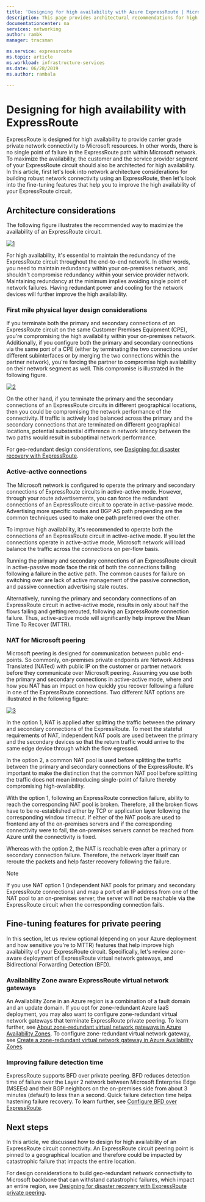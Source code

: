 ```yaml
---
title: 'Designing for high availability with Azure ExpressRoute | Microsoft Docs'
description: This page provides architectural recommendations for high availability while using Azure ExpressRoute.
documentationcenter: na
services: networking
author: rambk
manager: tracsman

ms.service: expressroute
ms.topic: article
ms.workload: infrastructure-services
ms.date: 06/28/2019
ms.author: rambala

---
```


# Designing for high availability with ExpressRoute

ExpressRoute is designed for high availability to provide carrier grade private network connectivity to Microsoft resources. In other words, there is no single point of failure in the ExpressRoute path within Microsoft network. To maximize the availability, the customer and the service provider segment of your ExpressRoute circuit should also be architected for high availability. In this article, first let's look into network architecture considerations for building robust network connectivity using an ExpressRoute, then let's look into the fine-tuning features that help you to improve the high availability of your ExpressRoute circuit.


## Architecture considerations

The following figure illustrates the recommended way to maximize the availability of an ExpressRoute circuit.

 [![1]][1]

For high availability, it's essential to maintain the redundancy of the ExpressRoute circuit throughout the end-to-end network. In other words, you need to maintain redundancy within your on-premises network, and shouldn't compromise redundancy within your service provider network. Maintaining redundancy at the minimum implies avoiding single point of network failures. Having redundant power and cooling for the network devices will further improve the high availability.

### First mile physical layer design considerations

 If you terminate both the primary and secondary connections of an ExpressRoute circuit on the same Customer Premises Equipment (CPE), you're compromising the high availability within your on-premises network. Additionally, if you configure both the primary and secondary connections via the same port of a CPE (either by terminating the two connections under different subinterfaces or by merging the two connections within the partner network), you're forcing the partner to compromise high availability on their network segment as well. This compromise is illustrated in the following figure.

[![2]][2]

On the other hand, if you terminate the primary and the secondary connections of an ExpressRoute circuits in different geographical locations, then you could be compromising the network performance of the connectivity. If traffic is actively load balanced across the primary and the secondary connections that are terminated on different geographical locations, potential substantial difference in network latency between the two paths would result in suboptimal network performance. 

For geo-redundant design considerations, see [Designing for disaster recovery with ExpressRoute][DR].

### Active-active connections

The Microsoft network is configured to operate the primary and secondary connections of ExpressRoute circuits in active-active mode. However, through your route advertisements, you  can force the redundant connections of an ExpressRoute circuit to operate in active-passive mode. Advertising more specific routes and BGP AS path prepending  are the common techniques used to make one path preferred over the other.

To improve high availability, it's recommended to operate both the connections of an ExpressRoute circuit in active-active mode. If you let the connections operate in active-active mode, Microsoft network will load balance the traffic across the connections on per-flow basis.

Running the primary and secondary connections of an ExpressRoute circuit in active-passive mode face the risk of both the connections failing following a failure in the active path. The common causes for failure on switching over are lack of active management of the passive connection, and passive connection advertising stale routes.

Alternatively, running the primary and secondary connections of an ExpressRoute circuit in active-active mode, results in only about half the flows failing and getting rerouted, following an ExpressRoute connection failure. Thus, active-active mode will significantly help improve the Mean Time To Recover (MTTR).

### NAT for Microsoft peering 

Microsoft peering is designed for communication between public end-points. So commonly, on-premises private endpoints are Network Address Translated (NATed) with public IP on the customer or partner network before they communicate over Microsoft peering. Assuming you use both the primary and secondary connections in active-active mode, where and how you NAT has an impact on how quickly you recover following a failure in one of the ExpressRoute connections. Two different NAT options are illustrated in the following figure:

[![3]][3]

In the option 1, NAT is applied after splitting the traffic between the primary and secondary connections of the ExpressRoute. To meet the stateful requirements of NAT, independent NAT pools are used between the primary and the secondary devices so that the return traffic would arrive to the same edge device through which the flow egressed.

In the option 2, a common NAT pool is used before splitting the traffic between the primary and secondary connections of the ExpressRoute. It's important to make the distinction that the common NAT pool before splitting the traffic does not mean introducing single-point of failure thereby compromising high-availability.

With the option 1, following an ExpressRoute connection failure, ability to reach the corresponding NAT pool is broken. Therefore, all the broken flows have to be re-established either by TCP or application layer following the corresponding window timeout. If either of the NAT pools are used to frontend any of the on-premises servers and if the corresponding connectivity were to fail, the on-premises servers cannot be reached from Azure until the connectivity is fixed.

Whereas with the option 2, the NAT is reachable even after a primary or secondary connection failure. Therefore, the network layer itself can reroute the packets and help faster recovery following the failure. 

> [!NOTE]
> If you use NAT option 1 (independent NAT pools for primary and secondary ExpressRoute connections) and map a port of an IP address from one of the NAT pool to an on-premises server, the server will not be reachable via the ExpressRoute circuit when the corresponding connection fails.
> 

## Fine-tuning features for private peering

In this section, let us review optional (depending on your Azure deployment and how sensitive you're to MTTR) features that help improve high availability of your ExpressRoute circuit. Specifically, let's review zone-aware deployment of ExpressRoute virtual network gateways, and Bidirectional Forwarding Detection (BFD).

### Availability Zone aware ExpressRoute virtual network gateways

An Availability Zone in an Azure region is a combination of a fault domain and an update domain. If you opt for zone-redundant Azure IaaS deployment, you may also want to configure zone-redundant virtual network gateways that terminate ExpressRoute private peering. To learn further, see [About zone-redundant virtual network gateways in Azure Availability Zones][zone redundant vgw]. To configure zone-redundant virtual network gateway, see [Create a zone-redundant virtual network gateway in Azure Availability Zones][conf zone redundant vgw].

### Improving failure detection time

ExpressRoute supports BFD over private peering. BFD reduces detection time of failure over the Layer 2 network between Microsoft Enterprise Edge (MSEEs) and their BGP neighbors on the on-premises side from about 3 minutes (default) to less than a second. Quick failure detection time helps hastening failure recovery. To learn further, see [Configure BFD over ExpressRoute][BFD].

## Next steps

In this article, we discussed how to design for high availability of an ExpressRoute circuit connectivity. An ExpressRoute circuit peering point is pinned to a geographical location and therefore could be impacted by catastrophic failure that impacts the entire location. 

For design considerations to build geo-redundant network connectivity to Microsoft backbone that can withstand catastrophic failures, which impact an entire region, see [Designing for disaster recovery with ExpressRoute private peering][DR].

<!--Image References-->
[1]: ./media/designing-for-high-availability-with-expressroute/exr-reco.png "Recommended way to connect using ExpressRoute"
[2]: ./media/designing-for-high-availability-with-expressroute/suboptimal-lastmile-connectivity.png "Suboptimal last mile connectivity"
[3]: ./media/designing-for-high-availability-with-expressroute/nat-options.png "NAT options"


<!--Link References-->
[zone redundant vgw]: https://docs.microsoft.com/azure/vpn-gateway/about-zone-redundant-vnet-gateways
[conf zone redundant vgw]: https://docs.microsoft.com/azure/vpn-gateway/create-zone-redundant-vnet-gateway
[Configure Global Reach]: https://docs.microsoft.com/azure/expressroute/expressroute-howto-set-global-reach
[BFD]: https://docs.microsoft.com/azure/expressroute/expressroute-bfd
[DR]: https://docs.microsoft.com/azure/expressroute/designing-for-disaster-recovery-with-expressroute-privatepeering




